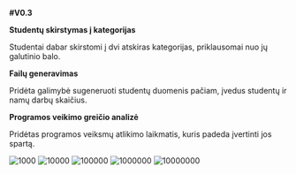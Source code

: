 **#V0.3**

**Studentų skirstymas į kategorijas**

Studentai dabar skirstomi į dvi atskiras kategorijas, priklausomai nuo jų galutinio balo.

**Failų generavimas**

Pridėta galimybė sugeneruoti studentų duomenis pačiam, įvedus studentų ir namų darbų skaičius.

**Programos veikimo greičio analizė**

Pridėtas programos veiksmų atlikimo laikmatis, kuris padeda įvertinti jos spartą. 

![1000](https://user-images.githubusercontent.com/113367128/194946146-0b5d04b7-e0c3-4ea8-ba0f-aa8d2f5dbe1b.png)
![10000](https://user-images.githubusercontent.com/113367128/194946147-aa35c9d9-7696-426b-9569-8227e7892637.png)
![100000](https://user-images.githubusercontent.com/113367128/194946150-e8bf66b2-727e-4396-a692-2bfd93dccbae.png)
![1000000](https://user-images.githubusercontent.com/113367128/194946152-7da4fb54-1b18-48c7-830f-11c434125c74.png)
![10000000](https://user-images.githubusercontent.com/113367128/194946144-11797f35-80cf-48cf-981a-308c3d0b925b.png)
